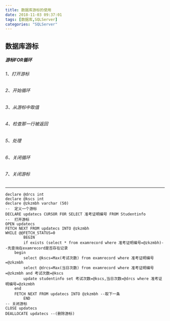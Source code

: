 ```yaml
---
title: 数据库游标的使用
date: 2018-11-03 09:37:01
tags: [数据库,SQLServer] 
categories: "SQLServer"
---
```

> 
<!-- more -->
## 数据库游标
##### 游标FOR循环
###### 1、打开游标
###### 2、开始循环
###### 3、从游标中取值
###### 4、检查那一行被返回
###### 5、处理
###### 6、关闭循环
###### 7、关闭游标
---

```
declare @drcs int
declare @kscs int
declare @zkzmbh varchar (50)
--  定义一个游标
DECLARE updatecs CURSOR FOR SELECT 准考证明编号 FROM Studentinfo
--  打开游标
OPEN updatecs
FETCH NEXT FROM updatecs INTO @zkzmbh
WHILE @@FETCH_STATUS=0
        BEGIN
        if exists (select * from examrecord where 准考证明编号=@zkzmbh)--先查询在examrecord是否存在记录
	begin
		select @kscs=Max(考试次数) from examrecord where 准考证明编号=@zkzmbh
		select @drcs=Max(当日次数) from examrecord where 准考证明编号=@zkzmbh and 考试次数=@kscs
		update studentinfo set 考试次数=@kscs,当日次数=@drcs where 准考证明编号=@zkzmbh
	end
	FETCH NEXT FROM updatecs INTO @zkzmbh --取下一条
        END
-- 关闭游标
CLOSE updatecs
DEALLOCATE updatecs --(删除游标)
```